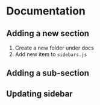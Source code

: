 # Documentation

## Adding a new section
1. Create a new folder under docs
2. Add new item to  `sidebars.js`


## Adding a sub-section

## Updating sidebar


